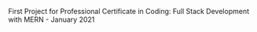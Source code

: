 First Project for Professional Certificate in Coding: Full Stack Development with MERN - January 2021